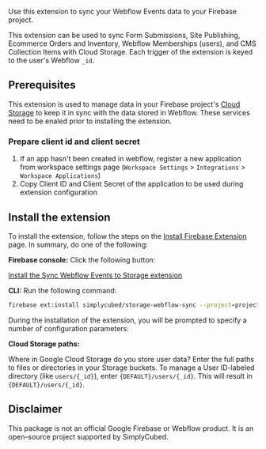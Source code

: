 Use this extension to sync your Webflow Events data to your Firebase project.

This extension can be used to sync Form Submissions, Site Publishing, Ecommerce Orders and Inventory, Webflow Memberships (users), and CMS Collection Items with Cloud Storage. Each trigger of the extension is keyed to the user's Webflow `_id`.

## Prerequisites

This extension is used to manage data in your Firebase project's [Cloud Storage](https://firebase.google.com/docs/storage) to keep it in sync with the data stored in Webflow. These services need to be enaled prior to installing the extension.

### Prepare client id and client secret

1. If an app hasn't been created in webflow, register a new application from workspace settings page (`Workspace Settings` > `Integrations` > `Workspace Applications`)
2. Copy Client ID and Client Secret of the application to be used during extension configuration

## Install the extension

To install the extension, follow the steps on the [Install Firebase Extension](https://firebase.google.com/docs/extensions/install-extensions) page. In summary, do one of the following:

**Firebase console:** Click the following button:

[Install the Sync Webflow Events to Storage extension](https://console.firebase.google.com/project/_/extensions/install?ref=simplycubed%2Fstorage-webflow-sync)

**CLI:** Run the following command:

```bash
firebase ext:install simplycubed/storage-webflow-sync --project=projectId-or-alias
```

During the installation of the extension, you will be prompted to specify a number of configuration parameters:

**Cloud Storage paths:**

Where in Google Cloud Storage do you store user data? Enter the full paths to files or directories in your Storage buckets. To manage a User ID-labeled directory (like `users/{_id}`), enter `{DEFAULT}/users/{_id}`. This will result in `{DEFAULT}/users/{_id}`.

## Disclaimer

This package is not an official Google Firebase or Webflow product. It is an open-source project supported by SimplyCubed.
